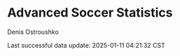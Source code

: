 # Advanced Soccer Statistics
Denis Ostroushko

<!-- gfm -->

Last successful data update: 2025-01-11 04:21:32 CST

